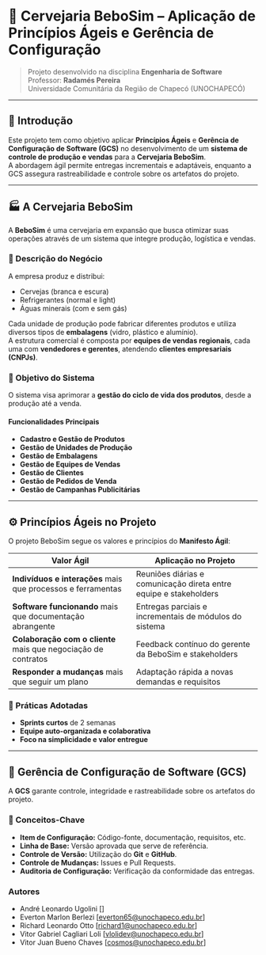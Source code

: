 # 🍺 Cervejaria BeboSim – Aplicação de Princípios Ágeis e Gerência de Configuração

> Projeto desenvolvido na disciplina **Engenharia de Software**  
> Professor: **Radamés Pereira**  
> Universidade Comunitária da Região de Chapecó (UNOCHAPECÓ)

---

## 📘 Introdução

Este projeto tem como objetivo aplicar **Princípios Ágeis** e **Gerência de Configuração de Software (GCS)** no desenvolvimento de um **sistema de controle de produção e vendas** para a **Cervejaria BeboSim**.  
A abordagem ágil permite entregas incrementais e adaptáveis, enquanto a GCS assegura rastreabilidade e controle sobre os artefatos do projeto.

---

## 🏭 A Cervejaria BeboSim

A **BeboSim** é uma cervejaria em expansão que busca otimizar suas operações através de um sistema que integre produção, logística e vendas.

### 🔹 Descrição do Negócio

A empresa produz e distribui:

- Cervejas (branca e escura)  
- Refrigerantes (normal e light)  
- Águas minerais (com e sem gás)

Cada unidade de produção pode fabricar diferentes produtos e utiliza diversos tipos de **embalagens** (vidro, plástico e alumínio).  
A estrutura comercial é composta por **equipes de vendas regionais**, cada uma com **vendedores e gerentes**, atendendo **clientes empresariais (CNPJs)**.

### 🔹 Objetivo do Sistema

O sistema visa aprimorar a **gestão do ciclo de vida dos produtos**, desde a produção até a venda.

#### Funcionalidades Principais

- **Cadastro e Gestão de Produtos**
- **Gestão de Unidades de Produção**
- **Gestão de Embalagens**
- **Gestão de Equipes de Vendas**
- **Gestão de Clientes**
- **Gestão de Pedidos de Venda**
- **Gestão de Campanhas Publicitárias**

---

## ⚙️ Princípios Ágeis no Projeto

O projeto BeboSim segue os valores e princípios do **Manifesto Ágil**:

| Valor Ágil | Aplicação no Projeto |
|-------------|----------------------|
| **Indivíduos e interações** mais que processos e ferramentas | Reuniões diárias e comunicação direta entre equipe e stakeholders |
| **Software funcionando** mais que documentação abrangente | Entregas parciais e incrementais de módulos do sistema |
| **Colaboração com o cliente** mais que negociação de contratos | Feedback contínuo do gerente da BeboSim e stakeholders |
| **Responder a mudanças** mais que seguir um plano | Adaptação rápida a novas demandas e requisitos |

### 📅 Práticas Adotadas

- **Sprints curtos** de 2 semanas  
- **Equipe auto-organizada e colaborativa**  
- **Foco na simplicidade e valor entregue**

---

## 🧩 Gerência de Configuração de Software (GCS)

A **GCS** garante controle, integridade e rastreabilidade sobre os artefatos do projeto.

### 🔹 Conceitos-Chave

- **Item de Configuração:** Código-fonte, documentação, requisitos, etc.  
- **Linha de Base:** Versão aprovada que serve de referência.  
- **Controle de Versão:** Utilização do **Git** e **GitHub**.  
- **Controle de Mudanças:** Issues e Pull Requests.  
- **Auditoria de Configuração:** Verificação da conformidade das entregas.

### Autores
- André Leonardo Ugolini []
- Everton Marlon Berlezi [everton65@unochapeco.edu.br]
- Richard Leonardo Otto [richard1@unochapeco.edu.br]
- Vitor Gabriel Cagliari Loli [vlolidev@unochapeco.edu.br]
- Vitor Juan Bueno Chaves [cosmos@unochapeco.edu.br]
